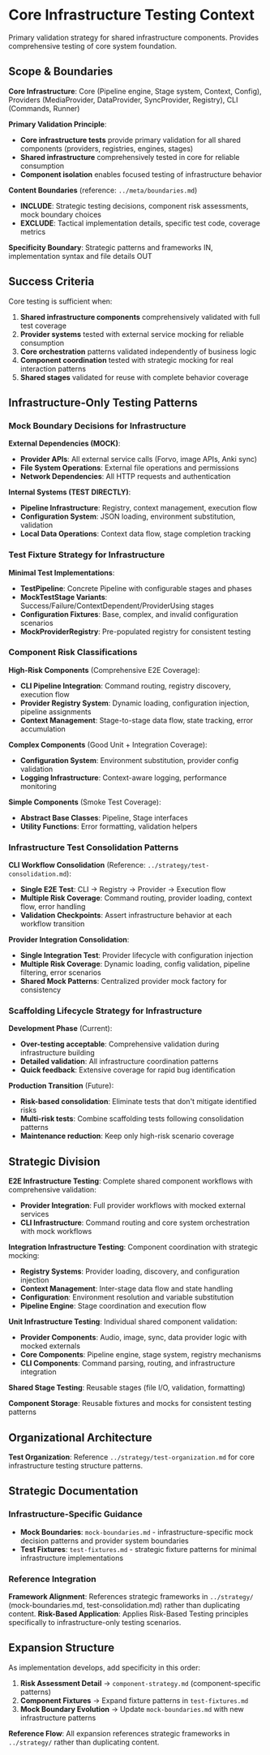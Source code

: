 # Core Infrastructure Testing Context

Primary validation strategy for shared infrastructure components. Provides comprehensive testing of core system foundation.

## Scope & Boundaries

**Core Infrastructure**: Core (Pipeline engine, Stage system, Context, Config), Providers (MediaProvider, DataProvider, SyncProvider, Registry), CLI (Commands, Runner)

**Primary Validation Principle**:
- **Core infrastructure tests** provide primary validation for all shared components (providers, registries, engines, stages)
- **Shared infrastructure** comprehensively tested in core for reliable consumption
- **Component isolation** enables focused testing of infrastructure behavior

**Content Boundaries** (reference: `../meta/boundaries.md`)
- **INCLUDE**: Strategic testing decisions, component risk assessments, mock boundary choices
- **EXCLUDE**: Tactical implementation details, specific test code, coverage metrics

**Specificity Boundary**: Strategic patterns and frameworks IN, implementation syntax and file details OUT

## Success Criteria

Core testing is sufficient when:
1. **Shared infrastructure components** comprehensively validated with full test coverage
2. **Provider systems** tested with external service mocking for reliable consumption
3. **Core orchestration** patterns validated independently of business logic
4. **Component coordination** tested with strategic mocking for real interaction patterns
5. **Shared stages** validated for reuse with complete behavior coverage

## Infrastructure-Only Testing Patterns

### Mock Boundary Decisions for Infrastructure
**External Dependencies (MOCK)**:
- **Provider APIs**: All external service calls (Forvo, image APIs, Anki sync)
- **File System Operations**: External file operations and permissions
- **Network Dependencies**: All HTTP requests and authentication

**Internal Systems (TEST DIRECTLY)**:
- **Pipeline Infrastructure**: Registry, context management, execution flow
- **Configuration System**: JSON loading, environment substitution, validation
- **Local Data Operations**: Context data flow, stage completion tracking

### Test Fixture Strategy for Infrastructure
**Minimal Test Implementations**:
- **TestPipeline**: Concrete Pipeline with configurable stages and phases
- **MockTestStage Variants**: Success/Failure/ContextDependent/ProviderUsing stages
- **Configuration Fixtures**: Base, complex, and invalid configuration scenarios
- **MockProviderRegistry**: Pre-populated registry for consistent testing

### Component Risk Classifications
**High-Risk Components** (Comprehensive E2E Coverage):
- **CLI Pipeline Integration**: Command routing, registry discovery, execution flow
- **Provider Registry System**: Dynamic loading, configuration injection, pipeline assignments
- **Context Management**: Stage-to-stage data flow, state tracking, error accumulation

**Complex Components** (Good Unit + Integration Coverage):
- **Configuration System**: Environment substitution, provider config validation
- **Logging Infrastructure**: Context-aware logging, performance monitoring

**Simple Components** (Smoke Test Coverage):
- **Abstract Base Classes**: Pipeline, Stage interfaces
- **Utility Functions**: Error formatting, validation helpers

### Infrastructure Test Consolidation Patterns
**CLI Workflow Consolidation** (Reference: `../strategy/test-consolidation.md`):
- **Single E2E Test**: CLI → Registry → Provider → Execution flow
- **Multiple Risk Coverage**: Command routing, provider loading, context flow, error handling
- **Validation Checkpoints**: Assert infrastructure behavior at each workflow transition

**Provider Integration Consolidation**:
- **Single Integration Test**: Provider lifecycle with configuration injection
- **Multiple Risk Coverage**: Dynamic loading, config validation, pipeline filtering, error scenarios
- **Shared Mock Patterns**: Centralized provider mock factory for consistency

### Scaffolding Lifecycle Strategy for Infrastructure
**Development Phase** (Current):
- **Over-testing acceptable**: Comprehensive validation during infrastructure building
- **Detailed validation**: All infrastructure coordination patterns
- **Quick feedback**: Extensive coverage for rapid bug identification

**Production Transition** (Future):
- **Risk-based consolidation**: Eliminate tests that don't mitigate identified risks
- **Multi-risk tests**: Combine scaffolding tests following consolidation patterns
- **Maintenance reduction**: Keep only high-risk scenario coverage

## Strategic Division

**E2E Infrastructure Testing**: Complete shared component workflows with comprehensive validation:
- **Provider Integration**: Full provider workflows with mocked external services
- **CLI Infrastructure**: Command routing and core system orchestration with mock workflows

**Integration Infrastructure Testing**: Component coordination with strategic mocking:
- **Registry Systems**: Provider loading, discovery, and configuration injection
- **Context Management**: Inter-stage data flow and state handling
- **Configuration**: Environment resolution and variable substitution
- **Pipeline Engine**: Stage coordination and execution flow

**Unit Infrastructure Testing**: Individual shared component validation:
- **Provider Components**: Audio, image, sync, data provider logic with mocked externals
- **Core Components**: Pipeline engine, stage system, registry mechanisms
- **CLI Components**: Command parsing, routing, and infrastructure integration

**Shared Stage Testing**: Reusable stages (file I/O, validation, formatting)

**Component Storage**: Reusable fixtures and mocks for consistent testing patterns

## Organizational Architecture

**Test Organization**: Reference `../strategy/test-organization.md` for core infrastructure testing structure patterns.

## Strategic Documentation

### Infrastructure-Specific Guidance
- **Mock Boundaries**: `mock-boundaries.md` - infrastructure-specific mock decision patterns and provider system boundaries
- **Test Fixtures**: `test-fixtures.md` - strategic fixture patterns for minimal infrastructure implementations

### Reference Integration
**Framework Alignment**: References strategic frameworks in `../strategy/` (mock-boundaries.md, test-consolidation.md) rather than duplicating content.
**Risk-Based Application**: Applies Risk-Based Testing principles specifically to infrastructure-only testing scenarios.

## Expansion Structure

As implementation develops, add specificity in this order:
1. **Risk Assessment Detail** → `component-strategy.md` (component-specific patterns)
2. **Component Fixtures** → Expand fixture patterns in `test-fixtures.md`
3. **Mock Boundary Evolution** → Update `mock-boundaries.md` with new infrastructure patterns

**Reference Flow**: All expansion references strategic frameworks in `../strategy/` rather than duplicating content.
